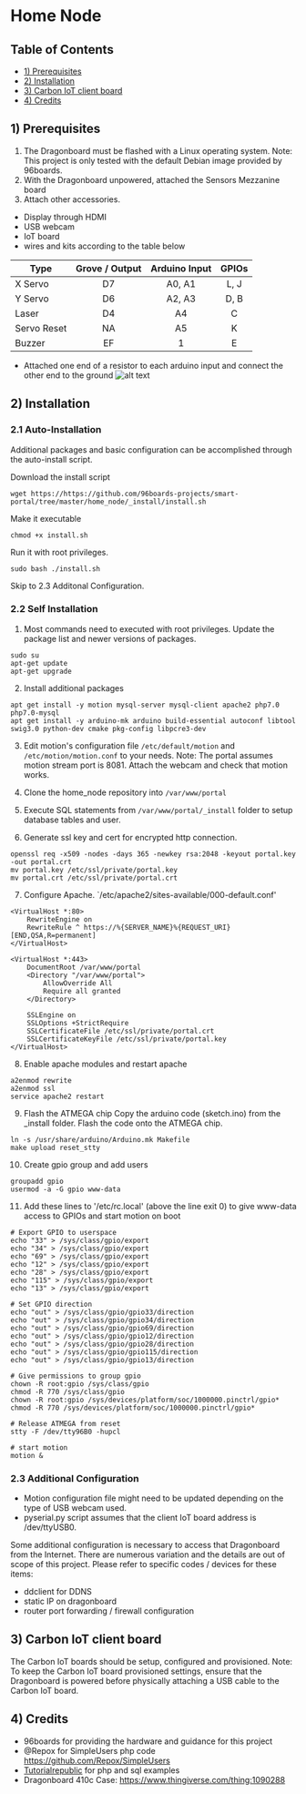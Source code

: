 # Home Node

## Table of Contents
- [1) Prerequisites](#prerequistes)
- [2) Installation](#installation)
- [3) Carbon IoT client board](#carbon)
- [4) Credits](#credits)

## 1) Prerequisites <a name="prerequistes"></a>
1. The Dragonboard must be flashed with a Linux operating system.
Note: This project is only tested with the default Debian image provided by 96boards.
2. With the Dragonboard unpowered, attached the Sensors Mezzanine board 
3. Attach other accessories.
- Display through HDMI
- USB webcam
- IoT board
- wires and kits according to the table below

| Type        | Grove / Output | Arduino Input | GPIOs |
| ----------- |:--------------:|:-------------:|:-----:|
| X Servo     | D7             | A0, A1        | L, J |
| Y Servo     | D6             | A2, A3        | D, B |
| Laser       | D4             | A4            | C    |
| Servo Reset | NA             | A5            | K    |
| Buzzer      | EF             | 1             | E    |

- Attached one end of a resistor to each arduino input and connect the other end to the ground
![alt text]( https://https://github.com/96boards-projects/smart-portal/tree/master/pictures/control_circuit.PNG)


## 2) Installation <a name="installation"></a>

### 2.1 Auto-Installation
Additional packages and basic configuration can be accomplished through the auto-install script.

Download the install script
```
wget https://https://github.com/96boards-projects/smart-portal/tree/master/home_node/_install/install.sh
```

Make it executable
```
chmod +x install.sh
```

Run it with root privileges.
```
sudo bash ./install.sh
```

Skip to 2.3 Additonal Configuration.

### 2.2 Self Installation
1. Most commands need to executed with root privileges. Update the package list and newer versions of packages.
```
sudo su
apt-get update
apt-get upgrade
```

2. Install additional packages
```
apt get install -y motion mysql-server mysql-client apache2 php7.0 php7.0-mysql
apt get install -y arduino-mk arduino build-essential autoconf libtool swig3.0 python-dev cmake pkg-config libpcre3-dev
```

3. Edit motion's configuration file `/etc/default/motion` and `/etc/motion/motion.conf` to your needs. Note: The portal assumes motion stream port is 8081. Attach the webcam and check that motion works.

4. Clone the home_node repository into `/var/www/portal`

5. Execute SQL statements from `/var/www/portal/_install` folder to setup database tables and user.

6. Generate ssl key and cert for encrypted http connection.
```
openssl req -x509 -nodes -days 365 -newkey rsa:2048 -keyout portal.key -out portal.crt
mv portal.key /etc/ssl/private/portal.key
mv portal.crt /etc/ssl/private/portal.crt
```

7. Configure Apache. `/etc/apache2/sites-available/000-default.conf'
```
<VirtualHost *:80>
	RewriteEngine on
	RewriteRule ^ https://%{SERVER_NAME}%{REQUEST_URI} [END,QSA,R=permanent]
</VirtualHost>

<VirtualHost *:443>
    DocumentRoot /var/www/portal
    <Directory "/var/www/portal">
        AllowOverride All
        Require all granted
    </Directory>

    SSLEngine on
    SSLOptions +StrictRequire
    SSLCertificateFile /etc/ssl/private/portal.crt
    SSLCertificateKeyFile /etc/ssl/private/portal.key
</VirtualHost>
```

8. Enable apache modules and restart apache
```
a2enmod rewrite
a2enmod ssl
service apache2 restart
```

9. Flash the ATMEGA chip
Copy the arduino code (sketch.ino) from the _install folder. Flash the code onto the ATMEGA chip.
```
ln -s /usr/share/arduino/Arduino.mk Makefile
make upload reset_stty
```

10. Create gpio group and add users
```
groupadd gpio 
usermod -a -G gpio www-data
```

11. Add these lines to '/etc/rc.local' (above the line exit 0) to give www-data access to GPIOs and start motion on boot
```
# Export GPIO to userspace
echo "33" > /sys/class/gpio/export
echo "34" > /sys/class/gpio/export
echo "69" > /sys/class/gpio/export
echo "12" > /sys/class/gpio/export
echo "28" > /sys/class/gpio/export
echo "115" > /sys/class/gpio/export
echo "13" > /sys/class/gpio/export

# Set GPIO direction
echo "out" > /sys/class/gpio/gpio33/direction
echo "out" > /sys/class/gpio/gpio34/direction
echo "out" > /sys/class/gpio/gpio69/direction
echo "out" > /sys/class/gpio/gpio12/direction
echo "out" > /sys/class/gpio/gpio28/direction
echo "out" > /sys/class/gpio/gpio115/direction
echo "out" > /sys/class/gpio/gpio13/direction

# Give permissions to group gpio
chown -R root:gpio /sys/class/gpio
chmod -R 770 /sys/class/gpio
chown -R root:gpio /sys/devices/platform/soc/1000000.pinctrl/gpio*
chmod -R 770 /sys/devices/platform/soc/1000000.pinctrl/gpio*

# Release ATMEGA from reset
stty -F /dev/tty96B0 -hupcl

# start motion
motion &
```

### 2.3 Additional Configuration
- Motion configuration file might need to be updated depending on the type of USB webcam used.
- pyserial.py script assumes that the client IoT board address is /dev/ttyUSB0.

Some additional configuration is necessary to access that Dragonboard from the Internet. There are numerous variation and the details are out of scope of this project. Please refer to specific codes / devices for these items:
- ddclient for DDNS
- static IP on dragonboard
- router port forwarding / firewall configuration

## 3) Carbon IoT client board <a name="carbon"></a>
The Carbon IoT boards should be setup, configured and provisioned. 
Note: To keep the Carbon IoT board provisioned settings, ensure that the Dragonboard is powered before physically attaching a USB cable to the Carbon IoT board.

## 4) Credits <a name="credits"></a>
- 96boards for providing the hardware and guidance for this project
- @Repox for SimpleUsers php code  https://github.com/Repox/SimpleUsers
- [Tutorialrepublic](https://www.tutorialrepublic.com/) for php and sql examples 
- Dragonboard 410c Case: https://www.thingiverse.com/thing:1090288

